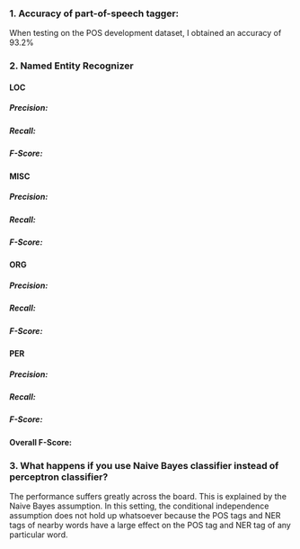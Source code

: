 ### 1. Accuracy of part-of-speech tagger:
When testing on the POS development dataset, I obtained an accuracy of 93.2%

### 2. Named Entity Recognizer

#### LOC

##### Precision:
##### Recall:
##### F-Score:

#### MISC

##### Precision:
##### Recall:
##### F-Score:

#### ORG

##### Precision:
##### Recall:
##### F-Score:

#### PER

##### Precision:
##### Recall:
##### F-Score:

#### Overall F-Score:

### 3. What happens if you use Naive Bayes classifier instead of perceptron classifier?
The performance suffers greatly across the board. This is explained by the Naive Bayes assumption. In this setting, the conditional independence assumption does not hold up whatsoever because the POS tags and NER tags of nearby words have a large effect on the POS tag and NER tag of any particular word.
